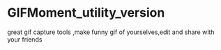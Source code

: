 # GIFMoment_utility_version
great gif capture tools ,make funny gif of yourselves,edit  and share with your friends
